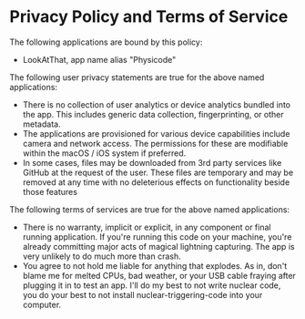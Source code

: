 #  Privacy Policy and Terms of Service 

The following applications are bound by this policy:

- LookAtThat, app name alias "Physicode"

The following user privacy statements are true for the above named applications:

- There is no collection of user analytics or device analytics bundled into the app. This includes generic data collection, fingerprinting, or other metadata.
- The applications are provisioned for various device capabilities include camera and network access. The permissions for these are modifiable within the macOS / iOS system if preferred.
- In some cases, files may be downloaded from 3rd party services like GitHub at the request of the user. These files are temporary and may be removed at any time with no deleterious effects on functionality beside those features  

The following terms of services are true for the above named applications:

- There is no warranty, implicit or explicit, in any component or final running application. If you're running this code on your machine, you're already committing major acts of magical lightning capturing. The app is very unlikely to do much more than crash.
- You agree to not hold me liable for anything that explodes. As in, don't blame me for melted CPUs, bad weather, or your USB cable fraying after plugging it in to test an app. I'll do my best to not write nuclear code, you do your best to not install nuclear-triggering-code into your computer.
